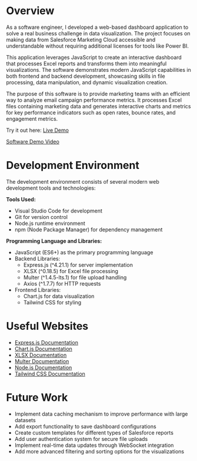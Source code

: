 # Overview

As a software engineer, I developed a web-based dashboard application to solve a real business challenge in data visualization. The project focuses on making data from Salesforce Marketing Cloud accessible and understandable without requiring additional licenses for tools like Power BI.

This application leverages JavaScript to create an interactive dashboard that processes Excel reports and transforms them into meaningful visualizations. The software demonstrates modern JavaScript capabilities in both frontend and backend development, showcasing skills in file processing, data manipulation, and dynamic visualization creation.

The purpose of this software is to provide marketing teams with an efficient way to analyze email campaign performance metrics. It processes Excel files containing marketing data and generates interactive charts and metrics for key performance indicators such as open rates, bounce rates, and engagement metrics.

Try it out here: [Live Demo](https://fromexcel-dashboard.onrender.com/)

[Software Demo Video](https://youtu.be/dV9bPVBVF0Q)

# Development Environment

The development environment consists of several modern web development tools and technologies:

**Tools Used:**
- Visual Studio Code for development
- Git for version control
- Node.js runtime environment
- npm (Node Package Manager) for dependency management

**Programming Language and Libraries:**
- JavaScript (ES6+) as the primary programming language
- Backend Libraries:
  - Express.js (^4.21.1) for server implementation
  - XLSX (^0.18.5) for Excel file processing
  - Multer (^1.4.5-lts.1) for file upload handling
  - Axios (^1.7.7) for HTTP requests
- Frontend Libraries:
  - Chart.js for data visualization
  - Tailwind CSS for styling

# Useful Websites

- [Express.js Documentation](https://expressjs.com/)
- [Chart.js Documentation](https://www.chartjs.org/docs/latest/)
- [XLSX Documentation](https://docs.sheetjs.com/)
- [Multer Documentation](https://github.com/expressjs/multer)
- [Node.js Documentation](https://nodejs.org/docs)
- [Tailwind CSS Documentation](https://tailwindcss.com/docs)

# Future Work

- Implement data caching mechanism to improve performance with large datasets
- Add export functionality to save dashboard configurations
- Create custom templates for different types of Salesforce reports
- Add user authentication system for secure file uploads
- Implement real-time data updates through WebSocket integration
- Add more advanced filtering and sorting options for the visualizations
